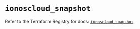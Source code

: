 # `ionoscloud_snapshot`

Refer to the Terraform Registry for docs: [`ionoscloud_snapshot`](https://registry.terraform.io/providers/ionos-cloud/ionoscloud/6.6.9/docs/resources/snapshot).
